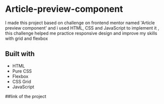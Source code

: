 # Article-preview-component
I made this project based on challenge on frontend mentor named 'Article preview component' and i used HTML, CSS and JavaScript to implement it , this challenge helped me practice responsive design and improve my skills with grid and flexbox 

## Built with
 - HTML
 - Pure CSS
 - Flexbox
 - CSS Grid
 - JavaScript

 ##link of the project
